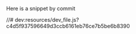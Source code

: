 Here is a snippet by commit

//# dev:resources/dev_file.js?c4d5f937596649d3ccb6161eb76ce7b5be6b8390
